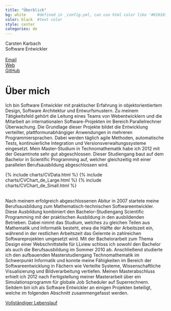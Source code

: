 ```yaml
---
title: "Überblick"
bg: white     #defined in _config.yml, can use html color like '#010101'
color: black  #text color
style: center
categories: de
---
```


<div class="mediv">
	<div class="medivleft">
		<span class="fa-stack subtlecircleimg"/>
	</div>
	<div class="medivright">
		<span class="name">Carsten Karbach</span><br/>
		<span class="job">Software Entwickler</span><br/><br/>
		<a href="mailto:carstenkarbach@gmx.de" class="mylinks" target="_blank"><i class="fa fa-envelope-square"></i><span class="mylinktext">Email</span></a><br/>
		<a href="https://carstenkarbach.github.io" class="mylinks" target="_blank"><i class="fa fa-globe"></i><span class="mylinktext">Web</span></a><br/>
		<a href="https://github.com/CarstenKarbach" class="mylinks" target="_blank"><i class="fa fa-github"></i><span class="mylinktext">GitHub</span></a><br/>
	</div>
</div>

# Über mich

<p class="longtext">
Ich bin Software Entwickler mit praktischer Erfahrung in objektorientiertem Design, Software Architektur
und Entwurfsmustern. Zu meinem Tätigkeitsfeld gehört die Leitung eines Teams von Webentwicklern und 
die Mitarbeit an internationalen Software-Projekten im Bereich Parallelrechner Überwachung.
Die Grundlage dieser Projekte bildet die Entwicklung verteilter, plattformunabhängiger Anwendungen 
in mehreren Programmiersprachen. Dabei werden täglich agile Methoden,
automatische Tests, kontinuierliche Integration und Versionsverwaltungssysteme eingesetzt. 
Mein Master-Studium in Technomathematik habe ich 2012 mit der Gesamtnote <span class="ita">sehr gut</span>
abgeschlossen. Dieser Studiengang baut auf dem Bachelor in Scientific Programming auf, welcher 
gleichzeitig mit einer parallelen Berufsausbildung abgeschlossen wird.
</p>

{% include charts/CVData.html %}
{% include charts/CVChart_de_Large.html %}
{% include charts/CVChart_de_Small.html %}

<p class="longtext">
<br/>
Nach meinem erfolgreich abgeschlossenen Abitur in 2007 startete meine Berufsausbildung zum
<span class="ita">Mathematisch-technischen Softwareentwickler</span>. Diese Ausbildung kombiniert
den Bachelor-Studiengang Scientific Programming mit der praktischen Ausbildung in den ausbildenden
Betrieben. Dabei nimmt das Studium, welches zu gleichen Teilen aus Mathematik und Informatik besteht,
etwa die Hälfte der Arbeitszeit ein, während in der restlichen Arbeitszeit das Gelernte in
zahlreichen Softwareprojekten umgesetzt wird. Mit der Bachelorarbeit zum Thema 
<span class="ita">Design einer Webschnittstelle für LLview</span> schloss ich sowohl den Bachelor
als auch die Berufsausbildung im Sommer 2010 ab. Anschließend studierte ich den aufbauenden
Masterstudiengang Technomathematik im Schwerpunkt Informatik und konnte meine Fähigkeiten im
Bereich der Softwareentwicklung in Fächern wie Verteilte Systeme, Wissenschaftliche Visualisierung
und Bildverarbeitung vertiefen. Meinen Masterabschluss erhielt ich 2012 nach Fertigstellung
meiner Masterarbeit über ein Simulationsprogramm für globale Job Scheduler auf Superrechnern.
Seitdem bin ich als Software Entwickler an einigen Projekten beteiligt, welche im folgenden
Abschnitt zusammengefasst werden.
</p>

<p>
<a target="_blank" href="../res/web_cv_de.pdf" ><i class="fa fa-file-text"></i><span class="mylinktext">Vollständiger Lebenslauf</span></a>
</p>

